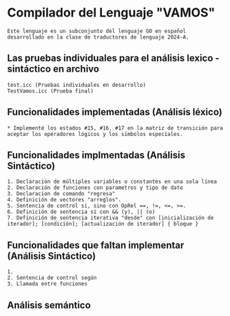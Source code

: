 # Compilador del Lenguaje "VAMOS"

    Este lenguaje es un subconjunto del lenguaje GO en español desarrollado en la clase de traductores de lenguaje 2024-A.

## Las pruebas individuales para el análisis lexico - sintáctico en archivo

    test.icc (Pruebas individuales en desarrollo)
    TestVamos.icc (Prueba final)

## Funcionalidades implementadas (Análisis léxico)

    * Implementé los estados #15, #16, #17 en la matriz de transición para aceptar los operadores lógicos y los símbolos especiales.

## Funcionalidades implmentadas (Análisis Sintáctico)

    1. Declaración de múltiples variables o constantes en una sola línea
    2. Declaración de funciones con parametros y tipo de dato
    3. Declaracion de comando "regresa"
    4. Definición de vectores "arreglos".
    5. Sentencia de control si, sino con OpRel ==, !=, <=, >=. 
    6. Definición de sentencia si con && (y), || (o)
    7. Definición de sentencia iterativa "desde" con [inicialización de iterador]; [condición]; [actualización de iterador] { bloque }   

## Funcionalidades que faltan implementar (Análisis Sintáctico)

    1. 
    2. Sentencia de control según
    3. Llamada entre funciones

## Análisis semántico
